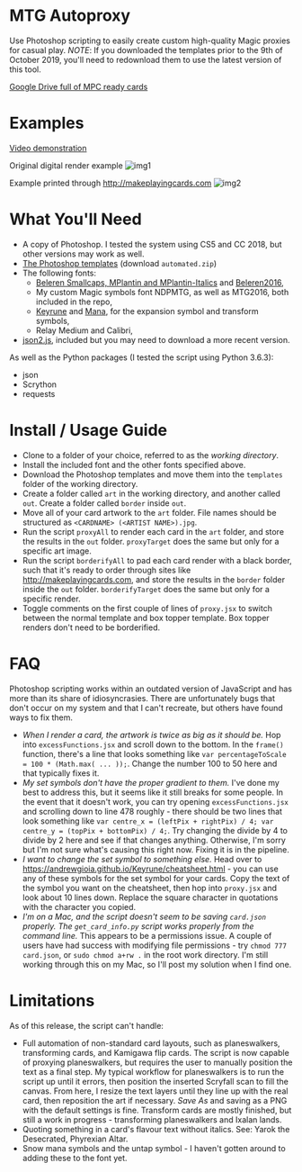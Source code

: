 # MTG Autoproxy
Use Photoshop scripting to easily create custom high-quality Magic proxies for casual play.
*NOTE*: If you downloaded the templates prior to the 9th of October 2019, you'll need to redownload them to use the latest version of this tool.

[Google Drive full of MPC ready cards](https://drive.google.com/open?id=1CUaOPDZM84dk85Kvp6fGrqZVPDo4jQJo)

# Examples
[Video demonstration](https://www.youtube.com/watch?v=jSuH7CY8HIM)

Original digital render example
![img1](https://i.imgur.com/p6jJ8Mu.jpg)

Example printed through http://makeplayingcards.com
![img2](https://i.imgur.com/fP9S81O.jpg)

# What You'll Need
  * A copy of Photoshop. I tested the system using CS5 and CC 2018, but other versions may work as well.
  * [The Photoshop templates](https://drive.google.com/open?id=1s-mVBKkMzJMhzxrfjb8SiJms1EEVvoxq) (download `automated.zip`)
  * The following fonts:
    * [Beleren Smallcaps, MPlantin and MPlantin-Italics](https://github.com/magarena/magarena/tree/master/resources/cardbuilder/fonts) and [Beleren2016](https://magic.wizards.com/sites/all/themes/wiz_mtg/fonts/Beleren/Beleren2016-Bold.ttf), 
    * My custom Magic symbols font NDPMTG, as well as MTG2016, both included in the repo,
    * [Keyrune](https://andrewgioia.github.io/Keyrune/index.html) and [Mana](https://andrewgioia.github.io/Mana/), for the expansion symbol and transform symbols,
    * Relay Medium and Calibri,
  * [json2.js](https://github.com/douglascrockford/JSON-js), included but you may need to download a more recent version.
 
 As well as the Python packages (I tested the script using Python 3.6.3):
 * json
 * Scrython
 * requests

# Install / Usage Guide
* Clone to a folder of your choice, referred to as the *working directory*.
* Install the included font and the other fonts specified above.
* Download the Photoshop templates and move them into the `templates` folder of the working directory.
* Create a folder called `art` in the working directory, and another called `out`. Create a folder called `border` inside `out`.
* Move all of your card artwork to the `art` folder. File names should be structured as `<CARDNAME> (<ARTIST NAME>).jpg`.
* Run the script `proxyAll` to render each card in the `art` folder, and store the results in the `out` folder. `proxyTarget` does the same but only for a specific art image.
* Run the script `borderifyAll` to pad each card render with a black border, such that it's ready to order through sites like http://makeplayingcards.com, and store the results in the `border` folder inside the `out` folder. `borderifyTarget` does the same but only for a specific render.
* Toggle comments on the first couple of lines of `proxy.jsx` to switch between the normal template and box topper template. Box topper renders don't need to be borderified.

# FAQ
Photoshop scripting works within an outdated version of JavaScript and has more than its share of idiosyncrasies. There are unfortunately bugs that don't occur on my system and that I can't recreate, but others have found ways to fix them.
* *When I render a card, the artwork is twice as big as it should be.* Hop into `excessFunctions.jsx` and scroll down to the bottom. In the `frame()` function, there's a line that looks something like `var percentageToScale = 100 * (Math.max( ... ));`. Change the number 100 to 50 here and that typically fixes it.
* *My set symbols don't have the proper gradient to them.* I've done my best to address this, but it seems like it still breaks for some people. In the event that it doesn't work, you can try opening `excessFunctions.jsx` and scrolling down to line 478 roughly - there should be two lines that look something like `var centre_x = (leftPix + rightPix) / 4; var centre_y = (topPix + bottomPix) / 4;`. Try changing the divide by 4 to divide by 2 here and see if that changes anything. Otherwise, I'm sorry but I'm not sure what's causing this right now. Fixing it is in the pipeline.
* *I want to change the set symbol to something else.* Head over to https://andrewgioia.github.io/Keyrune/cheatsheet.html - you can use any of these symbols for the set symbol for your cards. Copy the text of the symbol you want on the cheatsheet, then hop into `proxy.jsx` and look about 10 lines down. Replace the square character in quotations with the character you copied.
* *I'm on a Mac, and the script doesn't seem to be saving `card.json` properly. The `get_card_info.py` script works properly from the command line.* This appears to be a permissions issue. A couple of users have had success with modifying file permissions - try `chmod 777 card.json`, or `sudo chmod a+rw .` in the root work directory. I'm still working through this on my Mac, so I'll post my solution when I find one.

# Limitations
As of this release, the script can't handle:
* Full automation of non-standard card layouts, such as planeswalkers, transforming cards, and Kamigawa flip cards. The script is now capable of proxying planeswalkers, but requires the user to manually position the text as a final step. My typical workflow for planeswalkers is to run the script up until it errors, then position the inserted Scryfall scan to fill the canvas. From here, I resize the text layers until they line up with the real card, then reposition the art if necessary. *Save As* and saving as a PNG with the default settings is fine. Transform cards are mostly finished, but still a work in progress - transforming planeswalkers and Ixalan lands.
* Quoting something in a card's flavour text without italics. See: Yarok the Desecrated, Phyrexian Altar.
* Snow mana symbols and the untap symbol - I haven't gotten around to adding these to the font yet.
